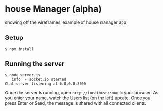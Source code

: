 # house Manager (alpha)

showing off the wireframes, example of house manager app

## Setup

    $ npm install

## Running the server

    $ node server.js
       info  - socket.io started
    Chat server listening at 0.0.0.0:3000

Once the server is running, open `http://localhost:3000` in your browser. As you enter your name, watch the Users list
(on the left) update. Once you press Enter or Send, the message is shared with all connected clients.
